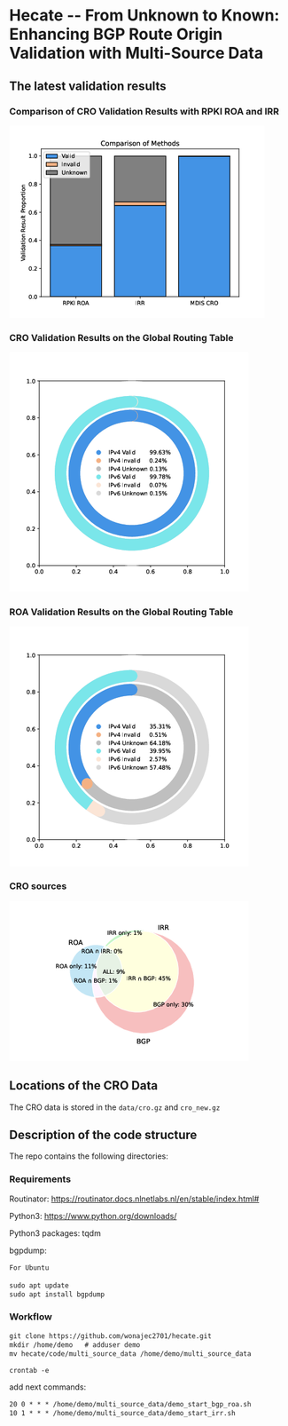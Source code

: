 # Hecate -- From Unknown to Known: Enhancing BGP Route Origin Validation with Multi-Source Data

## The latest validation results

### Comparison of CRO Validation Results with RPKI ROA and IRR

![](./data/figure/mdis_validate_compare_total.pdf.png)

### CRO Validation Results on the Global Routing Table

![](./data/figure/mdis_ipv4_ipv6.pdf.png)

### ROA Validation Results on the Global Routing Table

![](./data/figure/mdis_ipv4_ipv6_roa.pdf.png)

### CRO sources

![](./data/figure/mdis_CRO_sources.pdf.png)

## Locations of the CRO Data

The CRO data is stored in the `data/cro.gz` and `cro_new.gz` 

## Description of the code structure

The repo contains the following directories:

### Requirements

Routinator: https://routinator.docs.nlnetlabs.nl/en/stable/index.html#

Python3: https://www.python.org/downloads/

Python3 packages: tqdm

bgpdump:
```
For Ubuntu

sudo apt update
sudo apt install bgpdump
```


### Workflow
```
git clone https://github.com/wonajec2701/hecate.git
mkdir /home/demo   # adduser demo
mv hecate/code/multi_source_data /home/demo/multi_source_data
```
```
crontab -e
```
add next commands:
```
20 0 * * * /home/demo/multi_source_data/demo_start_bgp_roa.sh
10 1 * * * /home/demo/multi_source_data/demo_start_irr.sh
```
